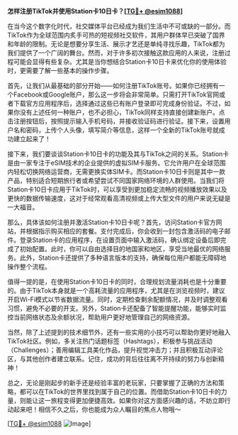 **怎样注册TikTok并使用Station卡10日卡？[[TG💪+ @esim1088](https://t.me/s/esim1088)]**

在当今这个数字化时代，社交媒体平台已经成为我们生活中不可或缺的一部分。而TikTok作为全球范围内炙手可热的短视频社交软件，其用户群体早已突破了国界和年龄的限制。无论是想要分享生活、展示才艺还是单纯寻找乐趣，TikTok都为我们提供了一个广阔的舞台。然而，对于许多初次接触这款应用的人来说，注册过程可能会显得有些复杂。尤其是当你想结合Station卡10日卡来优化你的使用体验时，更需要了解一些基本的操作步骤。

首先，让我们从最基础的部分开始——如何注册TikTok账号。如果你已经拥有一个Facebook或Google账户，那么这一步将会非常简单。只需打开TikTok官网或者下载官方应用程序后，选择通过这些已有账户登录即可完成身份验证。不过，如果你没有上述任何一种账户，也不必担心，TikTok同样支持直接创建新账户。点击注册按钮后，按照提示输入手机号码，并接收验证码进行验证。接下来，设置用户名和密码，上传个人头像，填写简介等信息，这样一个全新的TikTok账号就成功建立起来了！

接下来，我们要谈谈Station卡10日卡的功能及其与TikTok之间的关系。Station卡是由一家专注于eSIM技术的企业提供的虚拟SIM卡服务。它允许用户在全球范围内轻松切换网络运营商，无需更换实体SIM卡。而Station卡10日卡则是其中一款产品，特别适合短期旅行者或希望尝试不同国家网络环境的人群使用。当我们将Station卡10日卡应用于TikTok时，可以享受到更加稳定流畅的视频播放效果以及更快的数据传输速度，这对于经常观看高清视频或上传大型文件的用户来说无疑是一大福音。

那么，具体该如何注册并激活Station卡10日卡呢？首先，访问Station卡官方网站，并根据指示购买相应的套餐。支付完成后，你会收到一封包含激活码的电子邮件。登录Station卡的应用程序，在设置页面中输入激活码，确认绑定设备后即完成了初始配置。此时，你可以自由选择目的地国家和地区，享受当地最优的网络服务。此外，Station卡还提供了多种语言版本的支持，确保每位用户都能无障碍地操作整个流程。

值得一提的是，在使用Station卡10日卡的同时，合理规划流量消耗也是十分重要的。由于TikTok本身就是一个高耗流量的应用程序，尤其是在浏览视频时，建议开启Wi-Fi模式以节省数据流量。同时，定期检查剩余配额情况，并及时调整观看习惯，避免不必要的开支。另外，Station卡还配备了智能提醒功能，能够实时监控当前网络状态及余额状况，帮助用户更好地管理自己的网络资源。

当然，除了上述提到的技术细节外，还有一些实用的小技巧可以帮助你更好地融入TikTok社区。例如，多关注热门话题标签（Hashtags），积极参与挑战活动（Challenges）；善用编辑工具美化作品，提升视觉冲击力；并且积极互动评论区，与其他创作者建立联系。记住，成功的背后往往离不开持续的努力与创新精神！

总之，无论是刚起步的新手还是经验丰富的老玩家，只要掌握了正确的方法和策略，都可以在TikTok的世界里找到属于自己的位置。而借助Station卡10日卡的力量，则能让这一旅程变得更加便捷高效。如果你对这方面感兴趣的话，不妨立即行动起来吧！相信不久之后，你也能成为众人瞩目的焦点人物哦～

[[TG💪+ @esim1088](https://t.me/s/esim1088) ![Image](https://i.postimg.cc/4NQfJmqS/Snipaste-2025-05-13-00-14-12.png)]